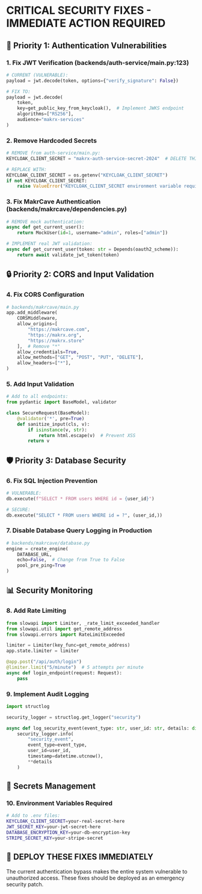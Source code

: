 # CRITICAL SECURITY FIXES - IMMEDIATE ACTION REQUIRED

## 🚨 Priority 1: Authentication Vulnerabilities

### 1. Fix JWT Verification (backends/auth-service/main.py:123)
```python
# CURRENT (VULNERABLE):
payload = jwt.decode(token, options={"verify_signature": False})

# FIX TO:
payload = jwt.decode(
    token, 
    key=get_public_key_from_keycloak(),  # Implement JWKS endpoint
    algorithms=["RS256"],
    audience="makrx-services"
)
```

### 2. Remove Hardcoded Secrets
```python
# REMOVE from auth-service/main.py:
KEYCLOAK_CLIENT_SECRET = "makrx-auth-service-secret-2024"  # DELETE THIS

# REPLACE WITH:
KEYCLOAK_CLIENT_SECRET = os.getenv("KEYCLOAK_CLIENT_SECRET")
if not KEYCLOAK_CLIENT_SECRET:
    raise ValueError("KEYCLOAK_CLIENT_SECRET environment variable required")
```

### 3. Fix MakrCave Authentication (backends/makrcave/dependencies.py)
```python
# REMOVE mock authentication:
async def get_current_user():
    return MockUser(id=1, username="admin", roles=["admin"])

# IMPLEMENT real JWT validation:
async def get_current_user(token: str = Depends(oauth2_scheme)):
    return await validate_jwt_token(token)
```

## 🔒 Priority 2: CORS and Input Validation

### 4. Fix CORS Configuration
```python
# backends/makrcave/main.py
app.add_middleware(
    CORSMiddleware,
    allow_origins=[
        "https://makrcave.com",
        "https://makrx.org", 
        "https://makrx.store"
    ],  # Remove "*"
    allow_credentials=True,
    allow_methods=["GET", "POST", "PUT", "DELETE"],
    allow_headers=["*"],
)
```

### 5. Add Input Validation
```python
# Add to all endpoints:
from pydantic import BaseModel, validator

class SecureRequest(BaseModel):
    @validator('*', pre=True)
    def sanitize_input(cls, v):
        if isinstance(v, str):
            return html.escape(v)  # Prevent XSS
        return v
```

## 🛡️ Priority 3: Database Security

### 6. Fix SQL Injection Prevention
```python
# VULNERABLE:
db.execute(f"SELECT * FROM users WHERE id = {user_id}")

# SECURE:
db.execute("SELECT * FROM users WHERE id = ?", (user_id,))
```

### 7. Disable Database Query Logging in Production
```python
# backends/makrcave/database.py
engine = create_engine(
    DATABASE_URL,
    echo=False,  # Change from True to False
    pool_pre_ping=True
)
```

## 📊 Security Monitoring

### 8. Add Rate Limiting
```python
from slowapi import Limiter, _rate_limit_exceeded_handler
from slowapi.util import get_remote_address
from slowapi.errors import RateLimitExceeded

limiter = Limiter(key_func=get_remote_address)
app.state.limiter = limiter

@app.post("/api/auth/login")
@limiter.limit("5/minute")  # 5 attempts per minute
async def login_endpoint(request: Request):
    pass
```

### 9. Implement Audit Logging
```python
import structlog

security_logger = structlog.get_logger("security")

async def log_security_event(event_type: str, user_id: str, details: dict):
    security_logger.info(
        "security_event",
        event_type=event_type,
        user_id=user_id,
        timestamp=datetime.utcnow(),
        **details
    )
```

## 🔐 Secrets Management

### 10. Environment Variables Required
```bash
# Add to .env files:
KEYCLOAK_CLIENT_SECRET=your-real-secret-here
JWT_SECRET_KEY=your-jwt-secret-here
DATABASE_ENCRYPTION_KEY=your-db-encryption-key
STRIPE_SECRET_KEY=your-stripe-secret
```

## 🚨 DEPLOY THESE FIXES IMMEDIATELY

The current authentication bypass makes the entire system vulnerable to unauthorized access. These fixes should be deployed as an emergency security patch.
